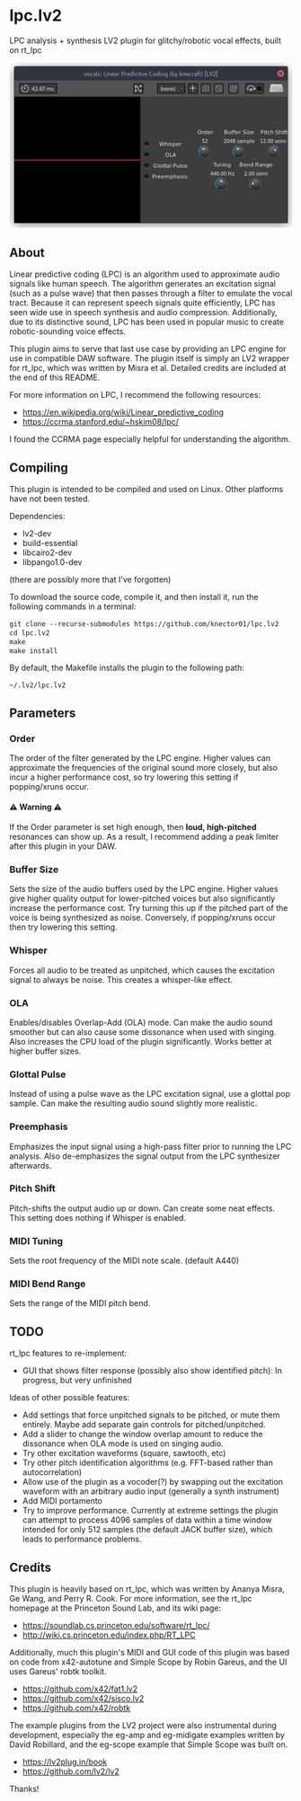 # lpc.lv2
LPC analysis + synthesis LV2 plugin for glitchy/robotic vocal effects, built on rt_lpc

![Screenshot of plugin](https://github.com/knector01/lpc.lv2/blob/main/lpc-screenshot.png?raw=true)

## About

Linear predictive coding (LPC) is an algorithm used to approximate audio signals like human speech. The algorithm generates an excitation signal (such as a pulse wave) that then passes through a filter to emulate the vocal tract. Because it can represent speech signals quite efficiently, LPC has seen wide use in speech synthesis and audio compression. Additionally, due to its distinctive sound, LPC has been used in popular music to create robotic-sounding voice effects.

This plugin aims to serve that last use case by providing an LPC engine for use in compatible DAW software. The plugin itself is simply an LV2 wrapper for rt\_lpc, which was written by Misra et al. Detailed credits are included at the end of this README.

For more information on LPC, I recommend the following resources:

* https://en.wikipedia.org/wiki/Linear_predictive_coding
* https://ccrma.stanford.edu/~hskim08/lpc/

I found the CCRMA page especially helpful for understanding the algorithm.

## Compiling

This plugin is intended to be compiled and used on Linux. Other platforms have not been tested.

Dependencies:

* lv2-dev
* build-essential
* libcairo2-dev
* libpango1.0-dev

(there are possibly more that I've forgotten)

To download the source code, compile it, and then install it, run the following commands in a terminal:

```
git clone --recurse-submodules https://github.com/knector01/lpc.lv2
cd lpc.lv2
make
make install
```

By default, the Makefile installs the plugin to the following path:

```
~/.lv2/lpc.lv2
```

## Parameters

### Order
The order of the filter generated by the LPC engine. Higher values can approximate the frequencies of the original sound more closely, but also incur a higher performance cost, so try lowering this setting if popping/xruns occur.

#### ⚠️ Warning ⚠️
If the Order parameter is set high enough, then **loud, high-pitched** resonances can show up. As a result, I recommend adding a peak limiter after this plugin in your DAW.

### Buffer Size
Sets the size of the audio buffers used by the LPC engine. Higher values give higher quality output for lower-pitched voices but also significantly increase the performance cost. Try turning this up if the pitched part of the voice is being synthesized as noise. Conversely, if popping/xruns occur then try lowering this setting.

### Whisper
Forces all audio to be treated as unpitched, which causes the excitation signal to always be noise. This creates a whisper-like effect.

### OLA
Enables/disables Overlap-Add (OLA) mode. Can make the audio sound smoother but can also cause some dissonance when used with singing. Also increases the CPU load of the plugin significantly. Works better at higher buffer sizes.

### Glottal Pulse
Instead of using a pulse wave as the LPC excitation signal, use a glottal pop sample. Can make the resulting audio sound slightly more realistic.

### Preemphasis
Emphasizes the input signal using a high-pass filter prior to running the LPC analysis. Also de-emphasizes the signal output from the LPC synthesizer afterwards.

### Pitch Shift
Pitch-shifts the output audio up or down. Can create some neat effects. This setting does nothing if Whisper is enabled.

### MIDI Tuning
Sets the root frequency of the MIDI note scale. (default A440)

### MIDI Bend Range
Sets the range of the MIDI pitch bend.

## TODO

rt_lpc features to re-implement:
* GUI that shows filter response (possibly also show identified pitch): In progress, but very unfinished

Ideas of other possible features:
* Add settings that force unpitched signals to be pitched, or mute them entirely. Maybe add separate gain controls for pitched/unpitched.
* Add a slider to change the window overlap amount to reduce the dissonance when OLA mode is used on singing audio.
* Try other excitation waveforms (square, sawtooth, etc)
* Try other pitch identification algorithms (e.g. FFT-based rather than autocorrelation)
* Allow use of the plugin as a vocoder(?) by swapping out the excitation waveform with an arbitrary audio input (generally a synth instrument)
* Add MIDI portamento
* Try to improve performance. Currently at extreme settings the plugin can attempt to process 4096 samples of data within a time window intended for only 512 samples (the default JACK buffer size), which leads to performance problems.

## Credits

This plugin is heavily based on rt\_lpc, which was written by Ananya Misra, Ge Wang, and Perry R. Cook. For more information, see the rt_lpc homepage at the Princeton Sound Lab, and its wiki page:

* https://soundlab.cs.princeton.edu/software/rt_lpc/
* http://wiki.cs.princeton.edu/index.php/RT_LPC

Additionally, much this plugin's MIDI and GUI code of this plugin was based on code from x42-autotune and Simple Scope by Robin Gareus, and the UI uses Gareus' robtk toolkit.

* https://github.com/x42/fat1.lv2
* https://github.com/x42/sisco.lv2
* https://github.com/x42/robtk

The example plugins from the LV2 project were also instrumental during development, especially the eg-amp and eg-midigate examples written by David Robillard, and the eg-scope example that Simple Scope was built on.

* https://lv2plug.in/book
* https://github.com/lv2/lv2

Thanks!
